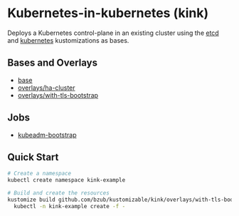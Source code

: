 # Kubernetes-in-kubernetes (kink)

Deploys a Kubernetes control-plane in an existing cluster using the
[etcd](../etcd) and [kubernetes](../kubernetes) kustomizations as bases.

## Bases and Overlays

- [base](base)
- [overlays/ha-cluster](overlays/ha-cluster)
- [overlays/with-tls-bootstrap](overlays/with-tls-bootstrap)

## Jobs

- [kubeadm-bootstrap](kubeadm-bootstrap)

## Quick Start

```sh
# Create a namespace
kubectl create namespace kink-example

# Build and create the resources
kustomize build github.com/bzub/kustomizable/kink/overlays/with-tls-bootstrap | \
  kubectl -n kink-example create -f -
```
